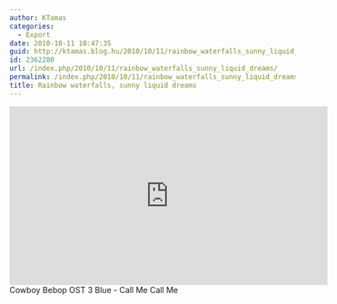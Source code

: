 ```yaml
---
author: KTamas
categories:
  - Export
date: 2010-10-11 10:47:35
guid: http://ktamas.blog.hu/2010/10/11/rainbow_waterfalls_sunny_liquid_dreams
id: 2362280
url: /index.php/2010/10/11/rainbow_waterfalls_sunny_liquid_dreams/
permalink: /index.php/2010/10/11/rainbow_waterfalls_sunny_liquid_dreams/
title: Rainbow waterfalls, sunny liquid dreams
---
```


<iframe width="560" height="315" src="https://www.youtube.com/embed/DL_KyJpRuKU" frameborder="0" allow="accelerometer; autoplay; encrypted-media; gyroscope; picture-in-picture" allowfullscreen></iframe>
Cowboy Bebop OST 3 Blue - Call Me Call Me
